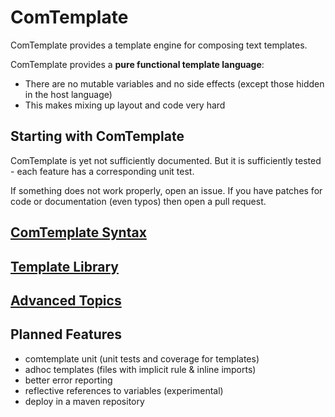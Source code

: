 # ComTemplate

ComTemplate provides a template engine for composing text templates. 

ComTemplate provides a **pure functional template language**:

 - There are no mutable variables and no side effects (except those hidden in the host language)
 - This makes mixing up layout and code very hard 

## Starting with ComTemplate

ComTemplate is yet not sufficiently documented. But it is sufficiently tested - each feature has a corresponding unit test.

If something does not work properly, open an issue. If you have patches for code or documentation (even typos) then open a pull request.

## [ComTemplate Syntax](doc/TemplateFileSyntax.md)

## [Template Library](doc/TemplateLibrary.md)

## [Advanced Topics](doc/AdvancedTopics.md)

## Planned Features

 - comtemplate unit (unit tests and coverage for templates)
 - adhoc templates (files with implicit rule & inline imports)
 - better error reporting
 - reflective references to variables (experimental)
 - deploy in a maven repository 

